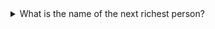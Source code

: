 <details>
  <summary>What is the name of the next richest person?</summary>
  <p>
   * I don't know
  </p>
</details>
  

